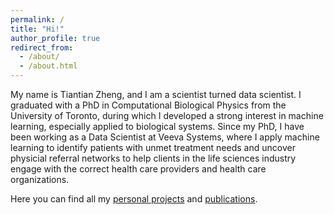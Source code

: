 ```yaml
---
permalink: /
title: "Hi!"
author_profile: true
redirect_from: 
  - /about/
  - /about.html
---
```


My name is Tiantian Zheng, and I am a scientist turned data scientist. I graduated with a PhD in Computational Biological Physics from the University of Toronto, during which I developed a strong interest in machine learning, especially applied to biological systems. Since my PhD, I have been working as a Data Scientist at Veeva Systems, where I apply machine learning to identify patients with unmet treatment needs and uncover physicial referral networks to help clients in the life sciences industry engage with the correct health care providers and health care organizations. 

Here you can find all my [personal projects](https://tz545.github.io/portfolio/) and [publications](https://tz545.github.io/publications/).